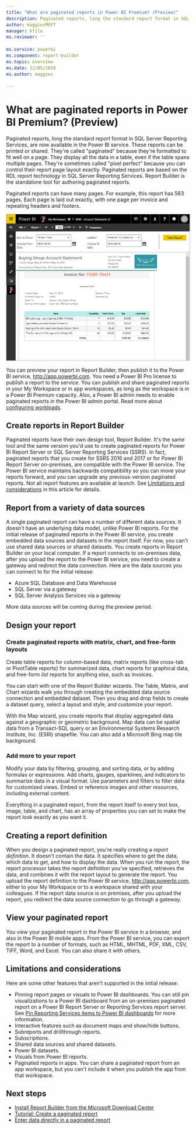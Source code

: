 ```yaml
---
title: "What are paginated reports in Power BI Premium? (Preview)"
description: Paginated reports, long the standard report format in SQL Server Reporting Services, are now available in the Power BI service. These reports can be printed or shared. You can control the report layout exactly. They display all the data in a table, for example, even if the table spans multiple pages.  
author: maggiesMSFT
manager: kfile
ms.reviewer: ''

ms.service: powerbi
ms.component: report-builder
ms.topic: overview
ms.date: 12/05/2018
ms.author: maggies

---
```

# What are paginated reports in Power BI Premium? (Preview)
Paginated reports, long the standard report format in SQL Server Reporting Services, are now available in the Power BI service. These reports can be printed or shared. They're called "paginated" because they're formatted to fit well on a page. They display all the data in a table, even if the table spans multiple pages. They're sometimes called "pixel perfect" because you can control their report page layout exactly. Paginated reports are based on the RDL report technology in SQL Server Reporting Services. Report Builder is the standalone tool for authoring paginated reports. 

Paginated reports can have many pages. For example, this report has 563 pages. Each page is laid out exactly, with one page per invoice and repeating headers and footers.

![Paginated report in the Power BI service](media/paginated-reports-report-builder-power-bi/power-bi-paginated-wwi-report-page.png)

You can preview your report in Report Builder, then publish it to the Power BI service, http://app.powerbi.com. You need a Power BI Pro license to publish a report to the service. You can publish and share paginated reports in your My Workspace or in app workspaces, as long as the workspace is in a Power BI Premium capacity. Also, a Power BI admin needs to enable paginated reports in the Power BI admin portal. Read more about [configuring workloads](service-admin-premium-manage.md#configure-workloads). 

## Create reports in Report Builder

Paginated reports have their own design tool, Report Builder. It's the same tool and the same version you'd use to create paginated reports for Power BI Report Server or SQL Server Reporting Services (SSRS). In fact, paginated reports that you create for SSRS 2016 and 2017 or for Power BI Report Server on-premises, are compatible with the Power BI service. The Power BI service maintains backwards compatibility so you can move your reports forward, and you can upgrade any previous-version paginated reports. Not all report features are available at launch. See [Limitations and considerations](#limitations-and-considerations) in this article for details.
     
## Report from a variety of data sources

A single paginated report can have a number of different data sources. It doesn't have an underlying data model, unlike Power BI reports. For the initial release of paginated reports in the Power BI service, you create embedded data sources and datasets in the report itself. For now, you can't use shared data sources or shared datasets. You create reports in Report Builder on your local computer. If a report connects to on-premises data, after you upload the report to the Power BI service, you need to create a gateway and redirect the data connection. Here are the data sources you can connect to for the initial release:

- Azure SQL Database and Data Warehouse
- SQL Server via a gateway
- SQL Server Analysis Services via a gateway
 
More data sources will be coming during the preview period.

## Design your report  

### Create paginated reports with matrix, chart, and free-form layouts

Create table reports for column-based data, matrix reports (like cross-tab or PivotTable reports) for summarized data, chart reports for graphical data, and free-form *list* reports for anything else, such as invoices. 
  
You can start with one of the Report Builder wizards. The Table, Matrix, and Chart wizards walk you through creating the embedded data source connection and embedded dataset. Then you drag and drop fields to create a dataset query, select a layout and style, and customize your report.  
  
With the Map wizard, you create reports that display aggregated data against a geographic or geometric background. Map data can be spatial data from a Transact-SQL query or an Environmental Systems Research Institute, Inc. (ESRI) shapefile. You can also add a Microsoft Bing map tile background.  

### Add more to your report

Modify your data by filtering, grouping, and sorting data, or by adding formulas or expressions. Add charts, gauges, sparklines, and indicators to summarize data in a visual format.  Use parameters and filters to filter data for customized views. Embed or reference images and other resources, including external content.  

Everything in a paginated report, from the report itself to every text box, image, table, and chart, has an array of properties you can set to make the report look exactly as you want it.

## Creating a report definition

When you design a paginated report, you're really creating a *report definition*. It doesn't contain the data. It specifies where to get the data, which data to get, and how to display the data. When you run the report, the report processor takes the report definition you've specified, retrieves the data, and combines it with the report layout to generate the report. You upload the report definition to the Power BI service, http://app.powerbi.com, either to your My Workspace or to a workspace shared with your colleagues. If the report data source is on premises, after you upload the report, you redirect the data source connection to go through a gateway. 

## View your paginated report
You view your paginated report in the Power BI service in a browser, and also in the Power BI mobile apps. From the Power BI service, you can export the report to a number of formats, such as HTML, MHTML, PDF, XML, CSV, TIFF, Word, and Excel. You can also share it with others.  
  
## Limitations and considerations

Here are some other features that aren't supported in the initial release:

- Pinning report pages or visuals to Power BI dashboards. You can still pin visualizations to a Power BI dashboard from an on-premises paginated report on a Power BI Report Server or Reporting Services report server. See [Pin Reporting Services items to Power BI dashboards](https://docs.microsoft.com/sql/reporting-services/pin-reporting-services-items-to-power-bi-dashboards) for more information.
- Interactive features such as document maps and show/hide buttons.
- Subreports and drillthrough reports.
- Subscriptions.
- Shared data sources and shared datasets.
- Power BI datasets.
- Visuals from Power BI reports.
- Paginated reports in apps. You can share a paginated report from an app workspace, but you can't include it when you publish the app from that workspace.
 
## Next steps

- [Install Report Builder from the Microsoft Download Center](http://go.microsoft.com/fwlink/?LinkID=734968)
- [Tutorial: Create a paginated report](paginated-reports-quickstart-aw.md)
- [Enter data directly in a paginated report](paginated-reports-enter-data.md)

  

